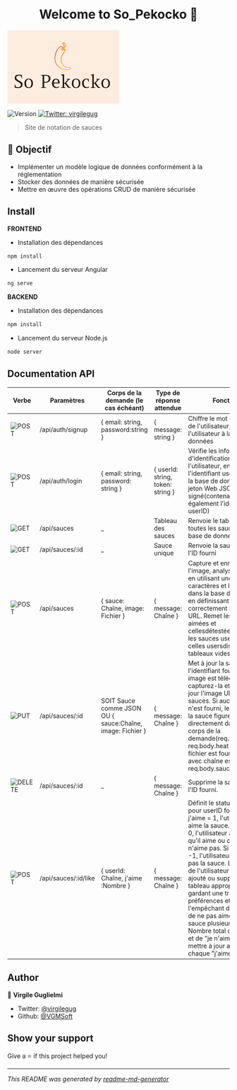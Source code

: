 <h1 align="center">Welcome to So_Pekocko 👋</h1>
<img align="center" src="logo.png" alt="logo So Pekocko"/>
<p>
  <img alt="Version" src="https://img.shields.io/badge/version-0.0.0-blue.svg?cacheSeconds=2592000" />
  <a href="https://twitter.com/virgilegug" target="_blank">
    <img alt="Twitter: virgilegug" src="https://img.shields.io/twitter/follow/virgilegug.svg?style=social" />
  </a>
</p>

> Site de notation de sauces

## 🎯 Objectif
* Implémenter un modèle logique de données conformément à la réglementation
* Stocker des données de manière sécurisée
* Mettre en œuvre des opérations CRUD de manière sécurisée

## Install

**FRONTEND**
* Installation des dépendances
```sh
npm install
```
* Lancement du serveur Angular
```sh
ng serve
```

**BACKEND**
* Installation des dépendances
```sh
npm install
```
* Lancement du serveur Node.js
```sh
node server
```

## Documentation API
|Verbe|Paramètres|Corps de la demande (le cas échéant)|Type de réponse attendue|Fonction
|---|---|---|---|---|
|<img alt="POST" src="https://img.shields.io/badge/-POST-blue"/>|/api/auth/signup|{ email: string, password:string }|{ message: string }|Chiffre le mot de passe de l'utilisateur, ajoute l'utilisateur à la base de données|
|<img alt="POST" src="https://img.shields.io/badge/-POST-blue"/>|/api/auth/login|{ email: string, password: string }|{ userId: string, token: string }|Vérifie les informations d'identification de l'utilisateur, en renvoyant l'identifiant userID depuis la base de données et un jeton Web JSON signé(contenant également l'identifiant userID)
|<img alt="GET" src="https://img.shields.io/badge/-GET-blue"/>|/api/sauces|_|Tableau des sauces|Renvoie le tableau de toutes les sauces dans la base de données|
|<img alt="GET" src="https://img.shields.io/badge/-GET-blue"/>|/api/sauces/:id|_|Sauce unique|Renvoie la sauce avec l'ID fourni|
|<img alt="POST" src="https://img.shields.io/badge/-POST-blue"/>|/api/sauces|{ sauce: Chaîne, image: Fichier }|{ message: Chaîne }|Capture et enregistre l'image, analyse la sauce en utilisant une chaîne de caractères et l'enregistre dans la base de données, en définissant correctement son image URL. Remet les sauces aimées et cellesdétestées à 0, et les sauces usersliked et celles usersdisliked aux tableaux vides.|
|<img alt="PUT" src="https://img.shields.io/badge/-PUT-blue"/>|/api/sauces/:id|SOIT Sauce comme JSON OU { sauce:Chaîne, image: Fichier }|{ message: Chaîne }|Met à jour la sauce avec l'identifiant fourni. Si une image est téléchargée, capturez-la et mettez à jour l'image URL des sauces. Si aucun fichier n'est fourni, les détails de la sauce figurent directement dans le corps de la demande(req.body.name, req.body.heat etc). Si un fichier est fourni, la sauce avec chaîne est en req.body.sauce.|
|<img alt="DELETE" src="https://img.shields.io/badge/-DELETE-blue"/>|/api/sauces/:id|_|{ message: Chaîne }|Supprime la sauce avec l'ID fourni.|
|<img alt="POST" src="https://img.shields.io/badge/-POST-blue"/>|/api/sauces/:id/like|{ userId: Chaîne, j'aime :Nombre }|{ message: Chaîne }|Définit le statut"j'aime" pour userID fourni. Si j'aime = 1, l'utilisateur aime la sauce. Si j'aime = 0, l'utilisateur annule ce qu'il aime ou ce qu'il n'aime pas. Si j'aime = -1, l'utilisateur n'aime pas la sauce. L'identifiant de l'utilisateur doit être ajouté ou supprimé du tableau approprié, en gardant une trace de ses préférences et en l'empêchant d'aimer ou de ne pas aimer la même sauce plusieurs fois. Nombre total de "j'aime" et de "je n'aime pas" à mettre à jour avec chaque "j'aime".|

## Author
👤 **Virgile Guglielmi**

* Twitter: [@virgilegug](https://twitter.com/virgilegug)
* Github: [@VGMSoft](https://github.com/VGMSoft)

## Show your support

Give a ⭐️ if this project helped you!

***
_This README was generated by [readme-md-generator](https://github.com/kefranabg/readme-md-generator)_
